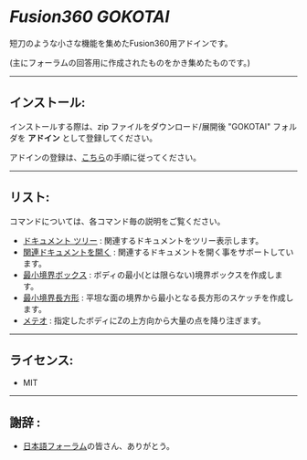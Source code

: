 # ***Fusion360 GOKOTAI***
短刀のような小さな機能を集めたFusion360用アドインです。

(主にフォーラムの回答用に作成されたものをかき集めたものです。)

---

## **インストール**:
インストールする際は、zip ファイルをダウンロード/展開後 "GOKOTAI" フォルダを **アドイン** として登録してください。

アドインの登録は、[こちら](https://kantoku.hatenablog.com/entry/2021/02/15/161734)の手順に従ってください。

---

## **リスト**:
コマンドについては、各コマンド毎の説明をご覧ください。

+ [ドキュメント ツリー](./GOKOTAI/commands/DocumentTree/) : 関連するドキュメントをツリー表示します。
+ [関連ドキュメントを開く](./GOKOTAI/commands/OAD/) : 関連するドキュメントを開く事をサポートしています。
+ [最小境界ボックス](./GOKOTAI/commands/MinimumBoundingBox/) : ボディの最小(とは限らない)境界ボックスを作成します。
+ [最小境界長方形](./GOKOTAI/commands/MinimumBoundingRectangle/) : 平坦な面の境界から最小となる長方形のスケッチを作成します。
+ [メテオ](./GOKOTAI/commands/Meteor/) : 指定したボディにZの上方向から大量の点を降り注ぎます。

---

## **ライセンス**:
- MIT

---

## **謝辞** :

- [日本語フォーラム](https://forums.autodesk.com/t5/fusion-360-ri-ben-yu/bd-p/707)の皆さん、ありがとう。
